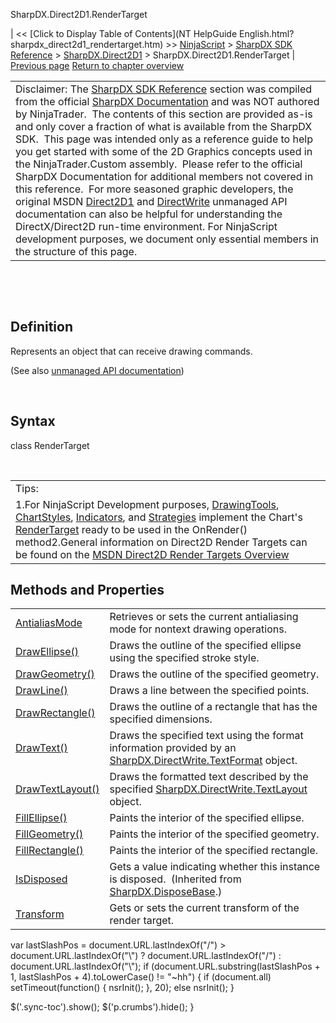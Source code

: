 ﻿










 


SharpDX.Direct2D1.RenderTarget







| &lt;&lt; [Click to Display Table of Contents](NT HelpGuide English.html?sharpdx_direct2d1_rendertarget.htm) &gt;&gt;
 [NinjaScript](ninjascript.htm) &gt; [SharpDX SDK Reference](sharpdx_sdk_reference.htm) &gt; [SharpDX.Direct2D1](sharpdx_direct2d1.htm) &gt;
SharpDX.Direct2D1.RenderTarget | [Previous page](sharpdx_direct2d1_radialgradientbrushproperties.htm)
[Return to chapter overview](sharpdx_direct2d1.htm)












|  |
| --- |
| Disclaimer: The [SharpDX SDK Reference](sharpdx_sdk_reference.htm) section was compiled from the official [SharpDX Documentation](http://sharpdx.org/) and was NOT authored by NinjaTrader.  The contents of this section are provided as-is and only cover a fraction of what is available from the SharpDX SDK.  This page was intended only as a reference guide to help you get started with some of the 2D Graphics concepts used in the NinjaTrader.Custom assembly.  Please refer to the official SharpDX Documentation for additional members not covered in this reference.  For more seasoned graphic developers, the original MSDN [Direct2D1](https://msdn.microsoft.com/en-us/library/windows/desktop/dd370990.aspx) and [DirectWrite](https://msdn.microsoft.com/en-us/library/windows/desktop/dd368038.aspx) unmanaged API documentation can also be helpful for understanding the DirectX/Direct2D run-time environment. For NinjaScript development purposes, we document only essential members in the structure of this page. |



 


 


Definition
----------


Represents an object that can receive drawing commands. 


(See also [unmanaged API documentation](http://msdn.microsoft.com/en-us/library/dd371766.aspx))


 


Syntax
------


class RenderTarget


 




|  |
| --- |
| Tips:  
1.For NinjaScript Development purposes, [DrawingTools](drawingtool.htm), [ChartStyles](chartstyletype.htm), [Indicators](indicators.htm), and [Strategies](strategy.htm) implement the Chart's [RenderTarget](rendertarget.htm) ready to be used in the OnRender() method2.General information on Direct2D Render Targets can be found on the [MSDN Direct2D Render Targets Overview](https://msdn.microsoft.com/en-us/library/dd756757(v=vs.85).aspx)   |





Methods and Properties
----------------------




|  |  |
| --- | --- |
| [AntialiasMode](sharpdx_direct2d1_rendertarget_antialiasmode.htm) | Retrieves or sets the current antialiasing mode for nontext drawing operations. |
| [DrawEllipse()](sharpdx_direct2d1_rendertarget_drawellipse.htm) | Draws the outline of the specified ellipse using the specified stroke style. |
| [DrawGeometry()](sharpdx_direct2d1_rendertarget_drawgeometry.htm) | Draws the outline of the specified geometry. |
| [DrawLine()](sharpdx_direct2d1_rendertarget_drawline.htm) | Draws a line between the specified points.  |
| [DrawRectangle()](sharpdx_direct2d1_rendertarget_drawrectangle.htm) | Draws the outline of a rectangle that has the specified dimensions. |
| [DrawText()](sharpdx_direct2d1_rendertarget_drawtext.htm) | Draws the specified text using the format information provided by an [SharpDX.DirectWrite.TextFormat](sharpdx_directwrite_textformat.htm) object.  |
| [DrawTextLayout()](sharpdx_direct2d1_rendertarget_drawtextlayout.htm) | Draws the formatted text described by the specified [SharpDX.DirectWrite.TextLayout](sharpdx_directwrite_textlayout.htm) object. |
| [FillEllipse()](sharpdx_direct2d1_rendertarget_fillellipse.htm) | Paints the interior of the specified ellipse. |
| [FillGeometry()](sharpdx_direct2d1_rendertarget_fillgeometry.htm) | Paints the interior of the specified geometry. |
| [FillRectangle()](sharpdx_direct2d1_rendertarget_fillrectangle.htm) | Paints the interior of the specified rectangle.  |
| [IsDisposed](sharpdx_disposebase_isdisposed.htm) | Gets a value indicating whether this instance is disposed.  (Inherited from [SharpDX.DisposeBase](sharpdx_disposebase.htm).) |
| [Transform](sharpdx_direct2d1_rendertarget_transform.htm) | Gets or sets the current transform of the render target. |






 
 var lastSlashPos = document.URL.lastIndexOf("/") &gt; document.URL.lastIndexOf("\\") ? document.URL.lastIndexOf("/") : document.URL.lastIndexOf("\\");
 if (document.URL.substring(lastSlashPos + 1, lastSlashPos + 4).toLowerCase() != "~hh") {
 if (document.all) setTimeout(function() {
 nsrInit();
 }, 20);
 else nsrInit();
 }
 
 
 $('.sync-toc').show();
 $('p.crumbs').hide();
 }
 
 
 



